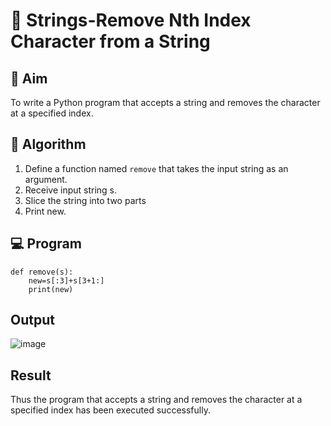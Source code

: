 # 🧹 Strings-Remove Nth Index Character from a String

## 🎯 Aim
To write a Python program that accepts a string and removes the character at a specified index.

## 🧠 Algorithm
1. Define a function named `remove` that takes the input string as an argument.
2. Receive input string s.
3. Slice the string into two parts
8. Print new.

## 💻 Program
```
def remove(s):
    new=s[:3]+s[3+1:]
    print(new)
```

## Output
![image](https://github.com/user-attachments/assets/0c5cc3ba-c17d-46a3-901e-4d43d9217890)

## Result
Thus the program that accepts a string and removes the character at a specified index has been executed successfully.
